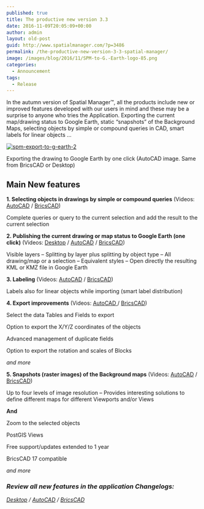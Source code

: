 ```yaml
---
published: true
title: The productive new version 3.3
date: 2016-11-09T20:05:09+00:00
author: admin
layout: old-post
guid: http://www.spatialmanager.com/?p=3486
permalink: /the-productive-new-version-3-3-spatial-manager/
image: /images/blog/2016/11/SPM-to-G.-Earth-logo-85.png
categories:
  - Announcement
tags:
  - Release
---
```

<p>
  In the autumn version of Spatial Manager™, all the products include new or improved features developed with our users in mind and these may be a surprise to anyone who tries the Application. Exporting the current map/drawing status to Google Earth, static &#8220;snapshots&#8221; of the Background Maps, selecting objects by simple or compound queries in CAD, smart labels for linear objects &#8230;
</p>

<!--more-->

<div>
  <a href="/images/blog/2016/11/SPM-Export-to-G.-Earth-2.png" target="_blank" rel="nofollow"><img src="/images/blog/2016/11/SPM-Export-to-G.-Earth-2-1024x623.png" alt="spm-export-to-g-earth-2" width="625" height="380" srcset="/images/blog/2016/11/SPM-Export-to-G.-Earth-2-1024x623.png 1024w, /images/blog/2016/11/SPM-Export-to-G.-Earth-2-300x182.png 300w, /images/blog/2016/11/SPM-Export-to-G.-Earth-2-768x467.png 768w, /images/blog/2016/11/SPM-Export-to-G.-Earth-2-624x379.png 624w, /images/blog/2016/11/SPM-Export-to-G.-Earth-2.png 1105w" sizes="(max-width: 625px) 100vw, 625px" /></a>
  
  <p>
    Exporting the drawing to Google Earth by one click (AutoCAD image. Same from BricsCAD or Desktop)
  </p>
</div>

## Main New features

**1. Selecting objects in drawings by simple or compound queries** (Videos: <a href="https://youtu.be/b-j_AFHF0aY" target="_blank" rel="nofollow">AutoCAD</a> / <a href="https://youtu.be/i9-PqDRcKy4" target="_blank" rel="nofollow">BricsCAD</a>)
  
Complete queries or query to the current selection and add the result to the current selection

**2. Publishing the current drawing or map status to Google Earth (one click)** (Videos: <a href="https://youtu.be/zQvhHOaajWM" target="_blank" rel="nofollow">Desktop</a> / <a href="https://youtu.be/-nkRrTs0eY4" target="_blank" rel="nofollow">AutoCAD</a> / <a href="https://youtu.be/_fIViJ70Be8" target="_blank" rel="nofollow">BricsCAD</a>)
  
Visible layers – Splitting by layer plus splitting by object type – All drawing/map or a selection – Equivalent styles – Open directly the resulting KML or KMZ file in Google Earth

**3. Labeling** (Videos: <a href="https://youtu.be/zJ6A-bNu5dA" target="_blank" rel="nofollow">AutoCAD</a> / <a href="https://youtu.be/JoI9XeU6Yho" target="_blank" rel="nofollow">BricsCAD</a>)
  
Labels also for linear objects while importing (smart label distribution)

**4. Export improvements** (Videos: <a href="https://youtu.be/lEm017kOkzc" target="_blank" rel="nofollow">AutoCAD </a>/ <a href="https://youtu.be/PM05LrwVQ8w" target="_blank" rel="nofollow">BricsCAD</a>)
  
Select the data Tables and Fields to export
  
Option to export the X/Y/Z coordinates of the objects
  
Advanced management of duplicate fields
  
Option to export the rotation and scales of Blocks
  
_and more_

**5. Snapshots (raster images) of the Background maps** (Videos: <a href="https://youtu.be/QiPSpivnlHQ" target="_blank" rel="nofollow">AutoCAD</a> / <a href="https://youtu.be/UQ1N0A06tH4" target="_blank" rel="nofollow">BricsCAD</a>)
  
Up to four levels of image resolution – Provides interesting solutions to define different maps for different Viewports and/or Views

**And**
  
Zoom to the selected objects
  
PostGIS Views
  
Free support/updates extended to 1 year
  
BricsCAD 17 compatible
  
_and more_

### _Review all new features in the application Changelogs:_

_<a href="http://wiki.spatialmanager.com/index.php/Spatial_Manager_Desktop%E2%84%A2_Changelog" target="_blank" rel="nofollow">Desktop</a> / <a href="http://wiki.spatialmanager.com/index.php/Spatial_Manager%E2%84%A2_for_AutoCAD_Changelog" target="_blank" rel="nofollow">AutoCAD</a> / <a href="http://wiki.spatialmanager.com/index.php/Spatial_Manager%E2%84%A2_for_BricsCAD_Changelog" target="_blank" rel="nofollow">BricsCAD</a>_